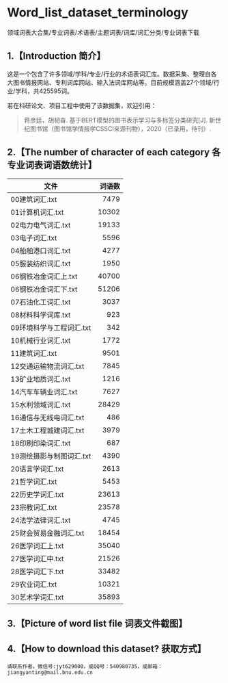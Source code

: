 # Word_list_dataset_terminology
领域词表大合集/专业词表/术语表/主题词表/词库/词汇分类/专业词表下载



## 1.【Introduction 简介】

  这是一个包含了许多领域/学科/专业/行业的术语表词汇库。数据采集、整理自各大图书情报网站、专利词库网站、输入法词库网站等。目前规模涵盖27个领域/行业/学科，共425595词。
  
  若在科研论文、项目工程中使用了该数据集，欢迎引用：

> 蒋彦廷，胡韧奋. 基于BERT模型的图书表示学习与多标签分类研究[J]. 新世纪图书馆（图书馆学情报学CSSCI来源刊物），2020（已录用，待刊）.

  

## 2.【The number of character of each category 各专业词表词语数统计】

|文件|词语数|
|-|-:|
00建筑词汇.txt|7479|
01计算机词汇.txt|10302|
02电力电气词汇.txt|19133|
03电子词汇.txt|5596|
04船舶港口词汇.txt|4277|
05服装纺织词汇.txt|1950|
06钢铁冶金词汇上.txt|40700|
06钢铁冶金词汇下.txt|51206|
07石油化工词汇.txt|3037|
08材料科学词库.txt|923|
09环境科学与工程词汇.txt|342|
10机械行业词汇.txt|1772|
11建筑词汇.txt|9501|
12交通运输物流词汇.txt|7845|
13矿业地质词汇.txt|1216|
14汽车车辆业词汇.txt|7627|
15水利领域词汇.txt|28429|
16通信与无线电词汇.txt|486|
17土木工程城建词汇.txt|3979|
18印刷印染词汇.txt|687|
19测绘摄影与制图词汇.txt|4390|
20语言学词汇.txt|2613|
21哲学词汇.txt|5453|
22历史学词汇.txt|23613|
23宗教词汇.txt|23578|
24法学法律词汇.txt|4745|
25财会贸易金融词汇.txt|18454|
26医学词汇上.txt|35040|
27医学词汇中.txt|21526|
28医学词汇下.txt|33482|
29农业词汇.txt|10321|
30艺术学词汇.txt|35893|

## 3.【Picture of word list file 词表文件截图】
 
## 4.【How to download this dataset? 获取方式】
  
    请联系作者。微信号:jyt629000，或QQ号：540980735，或邮箱：jiangyanting@mail.bnu.edu.cn
